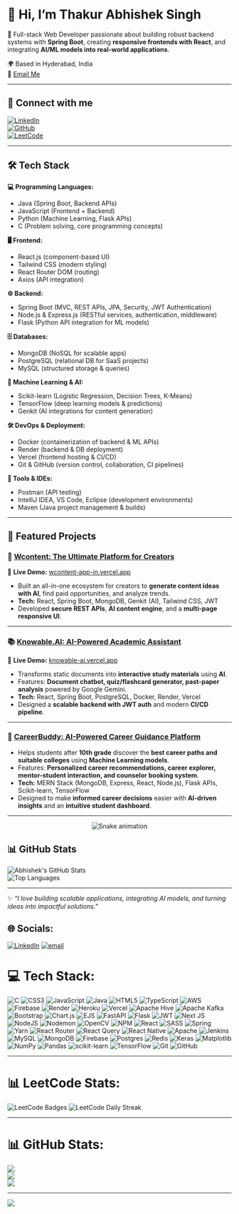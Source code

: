# 👋 Hi, I’m Thakur Abhishek Singh  

🚀 Full-stack Web Developer passionate about building robust backend systems with **Spring Boot**, creating **responsive frontends with React**, and integrating **AI/ML models into real-world applications**.  

🌍 Based in Hyderabad, India  
📧 [Email Me](mailto:thakur.abhisheksinght97@gmail.com)  

---

## 🔗 Connect with me  
[![LinkedIn](https://img.shields.io/badge/LinkedIn-0077B5?style=for-the-badge&logo=linkedin&logoColor=white)](https://www.linkedin.com/in/thakurabhisheksingh31305/)  
[![GitHub](https://img.shields.io/badge/GitHub-100000?style=for-the-badge&logo=github&logoColor=white)](https://github.com/thakurabhishekgit)  
[![LeetCode](https://img.shields.io/badge/LeetCode-FFA116?style=for-the-badge&logo=leetcode&logoColor=white)](https://leetcode.com/u/thakkurAbhishekSingh/)  

---

## 🛠️ Tech Stack  



**💻 Programming Languages:**  
- Java (Spring Boot, Backend APIs)  
- JavaScript (Frontend + Backend)  
- Python (Machine Learning, Flask APIs)  
- C (Problem solving, core programming concepts)  

**🖥️ Frontend:**  
- React.js (component-based UI)  
- Tailwind CSS (modern styling)  
- React Router DOM (routing)  
- Axios (API integration)  

**⚙️ Backend:**  
- Spring Boot (MVC, REST APIs, JPA, Security, JWT Authentication)  
- Node.js & Express.js (RESTful services, authentication, middleware)  
- Flask (Python API integration for ML models)  

**🗄️ Databases:**  
- MongoDB (NoSQL for scalable apps)  
- PostgreSQL (relational DB for SaaS projects)  
- MySQL (structured storage & queries)  

**🤖 Machine Learning & AI:**  
- Scikit-learn (Logistic Regression, Decision Trees, K-Means)  
- TensorFlow (deep learning models & predictions)  
- Genkit (AI integrations for content generation)  

**🛠 DevOps & Deployment:**  
- Docker (containerization of backend & ML APIs)  
- Render (backend & DB deployment)  
- Vercel (frontend hosting & CI/CD)  
- Git & GitHub (version control, collaboration, CI pipelines)  

**🔧 Tools & IDEs:**  
- Postman (API testing)  
- IntelliJ IDEA, VS Code, Eclipse (development environments)  
- Maven (Java project management & builds)  


---

## 📌 Featured Projects  

### 🎥 [Wcontent: The Ultimate Platform for Creators](https://github.com/thakurabhishekgit/Wcontent)  
🔹 **Live Demo:** [wcontent-app-in.vercel.app](https://wcontent-app-in.vercel.app/)  
- Built an all-in-one ecosystem for creators to **generate content ideas with AI**, find paid opportunities, and analyze trends.  
- **Tech:** React, Spring Boot, MongoDB, Genkit (AI), Tailwind CSS, JWT  
- Developed **secure REST APIs**, **AI content engine**, and a **multi-page responsive UI**.  

---

### 📚 [Knowable.AI: AI-Powered Academic Assistant](https://github.com/thakurabhishekgit/Knowable-Frontend)  
🔹 **Live Demo:** [knowable-ai.vercel.app](https://knowable-ai.vercel.app/)  
- Transforms static documents into **interactive study materials** using **AI**.  
- Features: **Document chatbot, quiz/flashcard generator, past-paper analysis** powered by Google Gemini.  
- **Tech:** React, Spring Boot, PostgreSQL, Docker, Render, Vercel  
- Designed a **scalable backend with JWT auth** and modern **CI/CD pipeline**.

---

### 🎯 [CareerBuddy: AI-Powered Career Guidance Platform](https://github.com/thakurabhishekgit/CareerBuddy)  
- Helps students after **10th grade** discover the **best career paths and suitable colleges** using **Machine Learning models**.  
- Features: **Personalized career recommendations, career explorer, mentor-student interaction, and counselor booking system**.  
- **Tech:** MERN Stack (MongoDB, Express, React, Node.js), Flask APIs, Scikit-learn, TensorFlow  
- Designed to make **informed career decisions** easier with **AI-driven insights** and an **intuitive student dashboard**.  


---
<div align="center">
  <img src="https://profile-readme-generator.com/assets/snake.svg" alt="Snake animation" />
</div>

## 📊 GitHub Stats  

![Abhishek's GitHub Stats](https://github-readme-stats.vercel.app/api?username=thakurabhishekgit&show_icons=true&theme=radical)  
![Top Languages](https://github-readme-stats.vercel.app/api/top-langs/?username=thakurabhishekgit&layout=compact&theme=radical)  

---

✨ _“I love building scalable applications, integrating AI models, and turning ideas into impactful solutions.”_  



## 🌐 Socials:
[![LinkedIn](https://img.shields.io/badge/LinkedIn-%230077B5.svg?logo=linkedin&logoColor=white)](https://linkedin.com/in/thakurabhisheksingh31305) [![email](https://img.shields.io/badge/Email-D14836?logo=gmail&logoColor=white)](mailto:thakur.abhisheksinght97@gmail.com) 

# 💻 Tech Stack:
![C](https://img.shields.io/badge/c-%2300599C.svg?style=for-the-badge&logo=c&logoColor=white) ![CSS3](https://img.shields.io/badge/css3-%231572B6.svg?style=for-the-badge&logo=css3&logoColor=white) ![JavaScript](https://img.shields.io/badge/javascript-%23323330.svg?style=for-the-badge&logo=javascript&logoColor=%23F7DF1E) ![Java](https://img.shields.io/badge/java-%23ED8B00.svg?style=for-the-badge&logo=openjdk&logoColor=white) ![HTML5](https://img.shields.io/badge/html5-%23E34F26.svg?style=for-the-badge&logo=html5&logoColor=white) ![TypeScript](https://img.shields.io/badge/typescript-%23007ACC.svg?style=for-the-badge&logo=typescript&logoColor=white) ![AWS](https://img.shields.io/badge/AWS-%23FF9900.svg?style=for-the-badge&logo=amazon-aws&logoColor=white) ![Firebase](https://img.shields.io/badge/firebase-%23039BE5.svg?style=for-the-badge&logo=firebase) ![Render](https://img.shields.io/badge/Render-%46E3B7.svg?style=for-the-badge&logo=render&logoColor=white) ![Heroku](https://img.shields.io/badge/heroku-%23430098.svg?style=for-the-badge&logo=heroku&logoColor=white) ![Vercel](https://img.shields.io/badge/vercel-%23000000.svg?style=for-the-badge&logo=vercel&logoColor=white) ![Apache Hive](https://img.shields.io/badge/Apache%20Hive-FDEE21?style=for-the-badge&logo=apachehive&logoColor=black) ![Apache Kafka](https://img.shields.io/badge/Apache%20Kafka-000?style=for-the-badge&logo=apachekafka) ![Bootstrap](https://img.shields.io/badge/bootstrap-%238511FA.svg?style=for-the-badge&logo=bootstrap&logoColor=white) ![Chart.js](https://img.shields.io/badge/chart.js-F5788D.svg?style=for-the-badge&logo=chart.js&logoColor=white) ![EJS](https://img.shields.io/badge/ejs-%23B4CA65.svg?style=for-the-badge&logo=ejs&logoColor=black) ![FastAPI](https://img.shields.io/badge/FastAPI-005571?style=for-the-badge&logo=fastapi) ![Flask](https://img.shields.io/badge/flask-%23000.svg?style=for-the-badge&logo=flask&logoColor=white) ![JWT](https://img.shields.io/badge/JWT-black?style=for-the-badge&logo=JSON%20web%20tokens) ![Next JS](https://img.shields.io/badge/Next-black?style=for-the-badge&logo=next.js&logoColor=white) ![NodeJS](https://img.shields.io/badge/node.js-6DA55F?style=for-the-badge&logo=node.js&logoColor=white) ![Nodemon](https://img.shields.io/badge/NODEMON-%23323330.svg?style=for-the-badge&logo=nodemon&logoColor=%BBDEAD) ![OpenCV](https://img.shields.io/badge/opencv-%23white.svg?style=for-the-badge&logo=opencv&logoColor=white) ![NPM](https://img.shields.io/badge/NPM-%23CB3837.svg?style=for-the-badge&logo=npm&logoColor=white) ![React](https://img.shields.io/badge/react-%2320232a.svg?style=for-the-badge&logo=react&logoColor=%2361DAFB) ![SASS](https://img.shields.io/badge/SASS-hotpink.svg?style=for-the-badge&logo=SASS&logoColor=white) ![Spring](https://img.shields.io/badge/spring-%236DB33F.svg?style=for-the-badge&logo=spring&logoColor=white) ![Yarn](https://img.shields.io/badge/yarn-%232C8EBB.svg?style=for-the-badge&logo=yarn&logoColor=white) ![React Router](https://img.shields.io/badge/React_Router-CA4245?style=for-the-badge&logo=react-router&logoColor=white) ![React Query](https://img.shields.io/badge/-React%20Query-FF4154?style=for-the-badge&logo=react%20query&logoColor=white) ![React Native](https://img.shields.io/badge/react_native-%2320232a.svg?style=for-the-badge&logo=react&logoColor=%2361DAFB) ![Apache](https://img.shields.io/badge/apache-%23D42029.svg?style=for-the-badge&logo=apache&logoColor=white) ![Jenkins](https://img.shields.io/badge/jenkins-%232C5263.svg?style=for-the-badge&logo=jenkins&logoColor=white) ![MySQL](https://img.shields.io/badge/mysql-4479A1.svg?style=for-the-badge&logo=mysql&logoColor=white) ![MongoDB](https://img.shields.io/badge/MongoDB-%234ea94b.svg?style=for-the-badge&logo=mongodb&logoColor=white) ![Firebase](https://img.shields.io/badge/firebase-a08021?style=for-the-badge&logo=firebase&logoColor=ffcd34) ![Postgres](https://img.shields.io/badge/postgres-%23316192.svg?style=for-the-badge&logo=postgresql&logoColor=white) ![Redis](https://img.shields.io/badge/redis-%23DD0031.svg?style=for-the-badge&logo=redis&logoColor=white) ![Keras](https://img.shields.io/badge/Keras-%23D00000.svg?style=for-the-badge&logo=Keras&logoColor=white) ![Matplotlib](https://img.shields.io/badge/Matplotlib-%23ffffff.svg?style=for-the-badge&logo=Matplotlib&logoColor=black) ![NumPy](https://img.shields.io/badge/numpy-%23013243.svg?style=for-the-badge&logo=numpy&logoColor=white) ![Pandas](https://img.shields.io/badge/pandas-%23150458.svg?style=for-the-badge&logo=pandas&logoColor=white) ![scikit-learn](https://img.shields.io/badge/scikit--learn-%23F7931E.svg?style=for-the-badge&logo=scikit-learn&logoColor=white) ![TensorFlow](https://img.shields.io/badge/TensorFlow-%23FF6F00.svg?style=for-the-badge&logo=TensorFlow&logoColor=white) ![Git](https://img.shields.io/badge/git-%23F05033.svg?style=for-the-badge&logo=git&logoColor=white) ![GitHub](https://img.shields.io/badge/github-%23121011.svg?style=for-the-badge&logo=github&logoColor=white)

---
# 📊 LeetCode Stats:
![LeetCode Badges](https://leetcode-badge-showcase.vercel.app/api?username=thakkurAbhishekSingh&animated=true)
![LeetCode Daily Streak](https://leetcard.jacoblin.cool/thakkurAbhishekSingh?ext=heatmap&theme=dark)


---

# 📊 GitHub Stats:
![](https://github-readme-stats.vercel.app/api?username=thakurabhishekgit&theme=dark&hide_border=true&include_all_commits=true&count_private=true)<br/>
![](https://nirzak-streak-stats.vercel.app/?user=thakurabhishekgit&theme=dark&hide_border=true)<br/>
![](https://github-readme-stats.vercel.app/api/top-langs/?username=thakurabhishekgit&theme=dark&hide_border=true&include_all_commits=true&count_private=true&layout=compact)

---
[![](https://visitcount.itsvg.in/api?id=thakurabhishekgit&icon=0&color=0)](https://visitcount.itsvg.in)

<!-- Proudly created with GPRM ( https://gprm.itsvg.in ) -->
